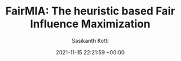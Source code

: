 ---
layout: post
title:  "FairMIA: The heuristic based Fair Influence Maximization"
date:   2021-11-15 22:21:59 +00:00
image: /images/fairmia.png 
categories: Projects
venue: IIT Jodhpur
course: "CSL7390: Social Network Analysis"
author: "Sasikanth Kotti"
authors: "<strong>Sasikanth Kotti*</strong>, Nikhila Dhulipalla, Adhun Thalekkara"
report: /pdfs/FairMIA_The_heuristic_based_Fair_Influence_Maximization.pdf
presentation: /pdfs/FairMIA_Project_Presentation.pdf
---